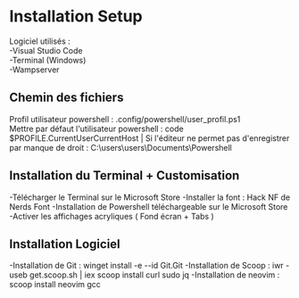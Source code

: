 # Installation Setup

Logiciel utilisés :   
-Visual Studio Code  
-Terminal (Windows)  
-Wampserver  


## Chemin des fichiers

Profil utilisateur powershell : .config/powershell/user_profil.ps1  
Mettre par défaut l'utilisateur powershell : code $PROFILE.CurrentUserCurrentHost | Si l'éditeur ne permet pas d'enregistrer par manque de droit : C:\users\users\Documents\Powershell 

## Installation du Terminal + Customisation

-Télécharger le Terminal sur le Microsoft Store
-Installer la font : Hack NF de Nerds Font
-Installation de Powershell téléchargeable sur le Microsoft Store
-Activer les affichages acryliques ( Fond écran + Tabs )

## Installation Logiciel

-Installation de Git : winget install -e --id Git.Git
-Installation de Scoop : iwr -useb get.scoop.sh | iex
                        scoop install curl sudo jq
-Installation de neovim : scoop install neovim gcc 

